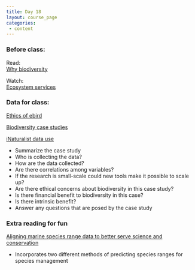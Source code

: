 ```yaml
---
title: Day 18
layout: course_page
categories:
 - content
---
```


### Before class:

Read:  
[Why biodiversity](https://enviroliteracy.org/ecosystems/value-of-biodiversity/)  

Watch:  
[Ecosystem services](https://www.ted.com/talks/pavan_sukhdev_what_s_the_price_of_nature/)

### Data for class:

[Ethics of ebird](http://www.onlineethics.org/Resources/40348/40548.aspx)

[Biodiversity case studies](http://www.sanbi.org/news/ten-compelling-case-studies-making-case-biodiversity)

[iNaturalist data use](../day18iNat)

* Summarize the case study
* Who is collecting the data?
* How are the data collected?
* Are there correlations among variables?
* If the research is small-scale could new tools make it possible to scale up?
* Are there ethical concerns about biodiversity in this case study?
* Is there financial benefit to biodiversity in this case?
* Is there intrinsic benefit?
* Answer any questions that are posed by the case study

### Extra reading for fun
[Aligning marine species range data to better serve science and conservation](http://journals.plos.org/plosone/article?id=10.1371/journal.pone.0175739)  
* Incorporates two different methods of predicting species ranges for species management
